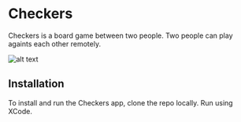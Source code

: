 # Checkers

Checkers is a board game between two people. Two people can play againts each other remotely. 

![alt text](https://github.com/satishboggarapu/CS451_Checkers/blob/master/Readme_images/GamePlay.png)

## Installation

To install and run the Checkers app, clone the repo locally. Run using XCode.


